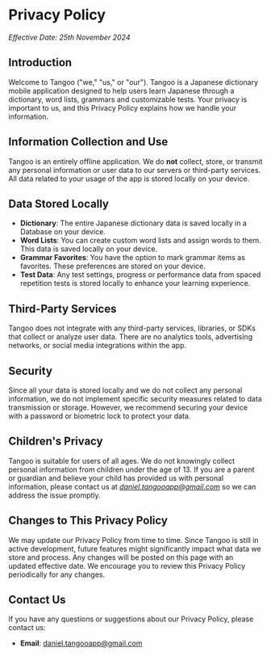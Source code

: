 # Privacy Policy

*Effective Date: 25th November 2024*

## Introduction

Welcome to Tangoo ("we," "us," or "our"). Tangoo is a Japanese dictionary mobile application designed to help users learn Japanese through a dictionary, word lists, grammars and customizable tests. Your privacy is important to us, and this Privacy Policy explains how we handle your information.

## Information Collection and Use

Tangoo is an entirely offline application. We do **not** collect, store, or transmit any personal information or user data to our servers or third-party services. All data related to your usage of the app is stored locally on your device.

## Data Stored Locally

- **Dictionary**: The entire Japanese dictionary data is saved locally in a Database on your device.
- **Word Lists**: You can create custom word lists and assign words to them. This data is saved locally on your device.
- **Grammar Favorites**: You have the option to mark grammar items as favorites. These preferences are stored on your device.
- **Test Data**: Any test settings, progress or performance data from spaced repetition tests is stored locally to enhance your learning experience.

## Third-Party Services

Tangoo does not integrate with any third-party services, libraries, or SDKs that collect or analyze user data. There are no analytics tools, advertising networks, or social media integrations within the app.

## Security

Since all your data is stored locally and we do not collect any personal information, we do not implement specific security measures related to data transmission or storage. However, we recommend securing your device with a password or biometric lock to protect your data.

## Children's Privacy

Tangoo is suitable for users of all ages. We do not knowingly collect personal information from children under the age of 13. If you are a parent or guardian and believe your child has provided us with personal information, please contact us at *daniel.tangooapp@gmail.com* so we can address the issue promptly.

## Changes to This Privacy Policy

We may update our Privacy Policy from time to time. Since Tangoo is still in active development, future features might significantly impact what data we store and process. Any changes will be posted on this page with an updated effective date. We encourage you to review this Privacy Policy periodically for any changes.

## Contact Us

If you have any questions or suggestions about our Privacy Policy, please contact us:

- **Email**: daniel.tangooapp@gmail.com
